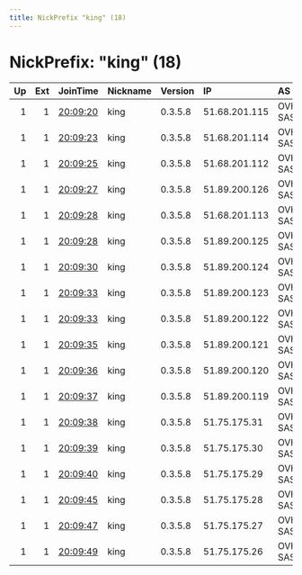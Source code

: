 ```yaml
---
title: NickPrefix "king" (18)
---
```


# NickPrefix: "king" (18)

|   Up |   Ext | JoinTime                                                                                            | Nickname   | Version   | IP            | AS      | CC   |   ORp |   Dirp | OS    | Contact                 |   eFamMembers |
|-----:|------:|:----------------------------------------------------------------------------------------------------|:-----------|:----------|:--------------|:--------|:-----|------:|-------:|:------|:------------------------|--------------:|
|    1 |     1 | [20:09:20](https://metrics.torproject.org/rs.html#details/54D012B24E54B0B3C6F8CCCFD717F8FE9BB2B440) | king       | 0.3.5.8   | 51.68.201.115 | OVH SAS | gb   |   443 |      0 | Linux | loribthorpe@hotmail.com |            62 |
|    1 |     1 | [20:09:23](https://metrics.torproject.org/rs.html#details/F1A1B2B0F1C9DAED75C114E0B8AEDD4DB7689192) | king       | 0.3.5.8   | 51.68.201.114 | OVH SAS | gb   |   443 |      0 | Linux | loribthorpe@hotmail.com |            62 |
|    1 |     1 | [20:09:25](https://metrics.torproject.org/rs.html#details/48D3CB9932A1EFB858E08FD369FC6441BD095F63) | king       | 0.3.5.8   | 51.68.201.112 | OVH SAS | gb   |   443 |      0 | Linux | loribthorpe@hotmail.com |            62 |
|    1 |     1 | [20:09:27](https://metrics.torproject.org/rs.html#details/BE7DBBC56D7D87725D23824C389AA83816852254) | king       | 0.3.5.8   | 51.89.200.126 | OVH SAS | fr   |   443 |      0 | Linux | loribthorpe@hotmail.com |            62 |
|    1 |     1 | [20:09:28](https://metrics.torproject.org/rs.html#details/4C36BE20D30D013097964D07DDCCECBC17CF1DFE) | king       | 0.3.5.8   | 51.68.201.113 | OVH SAS | gb   |   443 |      0 | Linux | loribthorpe@hotmail.com |            62 |
|    1 |     1 | [20:09:28](https://metrics.torproject.org/rs.html#details/89E57C6CC366DAF048548497DAC985140B065C0D) | king       | 0.3.5.8   | 51.89.200.125 | OVH SAS | fr   |   443 |      0 | Linux | loribthorpe@hotmail.com |            62 |
|    1 |     1 | [20:09:30](https://metrics.torproject.org/rs.html#details/655E65B27D3163972BE6E3A51FCF862393BA49C9) | king       | 0.3.5.8   | 51.89.200.124 | OVH SAS | fr   |   443 |      0 | Linux | loribthorpe@hotmail.com |            62 |
|    1 |     1 | [20:09:33](https://metrics.torproject.org/rs.html#details/570DCD0730C9BC60FE5C80F40473DEE698A95D57) | king       | 0.3.5.8   | 51.89.200.123 | OVH SAS | fr   |   443 |      0 | Linux | loribthorpe@hotmail.com |            62 |
|    1 |     1 | [20:09:33](https://metrics.torproject.org/rs.html#details/7F87D142BA91B0E20A3B708E0C39E28E8EEBA03F) | king       | 0.3.5.8   | 51.89.200.122 | OVH SAS | fr   |   443 |      0 | Linux | loribthorpe@hotmail.com |            62 |
|    1 |     1 | [20:09:35](https://metrics.torproject.org/rs.html#details/A2DE799FD1B12A5CA64D486A9CC3106048DBFCD0) | king       | 0.3.5.8   | 51.89.200.121 | OVH SAS | fr   |   443 |      0 | Linux | loribthorpe@hotmail.com |            62 |
|    1 |     1 | [20:09:36](https://metrics.torproject.org/rs.html#details/218C8F20D790F318CB9358FDA574625B0EF2DC0A) | king       | 0.3.5.8   | 51.89.200.120 | OVH SAS | fr   |   443 |      0 | Linux | loribthorpe@hotmail.com |            62 |
|    1 |     1 | [20:09:37](https://metrics.torproject.org/rs.html#details/EC73753C2D0359EE75E3825FC631468FDC59D351) | king       | 0.3.5.8   | 51.89.200.119 | OVH SAS | fr   |   443 |      0 | Linux | loribthorpe@hotmail.com |            62 |
|    1 |     1 | [20:09:38](https://metrics.torproject.org/rs.html#details/01E41F67575E4D2551C300E5C9AA8237A05C8DB9) | king       | 0.3.5.8   | 51.75.175.31  | OVH SAS | fr   |   443 |      0 | Linux | loribthorpe@hotmail.com |            62 |
|    1 |     1 | [20:09:39](https://metrics.torproject.org/rs.html#details/E7FC24A3EC9B623465E251E5DB7475F958BEF98B) | king       | 0.3.5.8   | 51.75.175.30  | OVH SAS | fr   |   443 |      0 | Linux | loribthorpe@hotmail.com |            62 |
|    1 |     1 | [20:09:40](https://metrics.torproject.org/rs.html#details/B86AAB6B5E7FE103CD98680BCF540065405BAE65) | king       | 0.3.5.8   | 51.75.175.29  | OVH SAS | fr   |   443 |      0 | Linux | loribthorpe@hotmail.com |            62 |
|    1 |     1 | [20:09:45](https://metrics.torproject.org/rs.html#details/8A547F2F36E44052586C8856048F726CE44F6BF7) | king       | 0.3.5.8   | 51.75.175.28  | OVH SAS | fr   |   443 |      0 | Linux | loribthorpe@hotmail.com |            62 |
|    1 |     1 | [20:09:47](https://metrics.torproject.org/rs.html#details/24500C4E7B7B5041AC7A4CA7E2947DF3690E0205) | king       | 0.3.5.8   | 51.75.175.27  | OVH SAS | fr   |   443 |      0 | Linux | loribthorpe@hotmail.com |            62 |
|    1 |     1 | [20:09:49](https://metrics.torproject.org/rs.html#details/187F8A47281BB0FA5220F2AB093FB15D2E04C7E7) | king       | 0.3.5.8   | 51.75.175.26  | OVH SAS | fr   |   443 |      0 | Linux | loribthorpe@hotmail.com |            62 |
